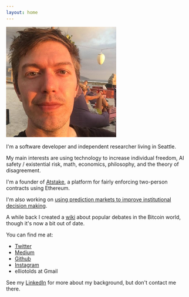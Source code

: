 ```yaml
---
layout: home
---
```


![me](mefb300.jpg)

I'm a software developer and independent researcher living in Seattle.

My main interests are using technology to increase individual freedom, AI safety / existential risk, math, economics, philosophy, and the theory of disagreement.

I'm a founder of [Atstake](https://atstake.net), a platform for fairly enforcing two-person contracts using Ethereum.

I'm also working on [using prediction markets to improve institutional decision making](institutionaldecisionmaking).

A while back I created a [wiki](https://bitcoindebates.miraheze.org) about popular debates in the Bitcoin world, though it's now a bit out of date.

You can find me at:
- [Twitter](https://twitter.com/elliot_olds)
- [Medium](https://medium.com/@elliotolds)
- [Github](https://github.com/elliotolds)
- [Instagram](https://www.instagram.com/symme7ry/)
- elliotolds at Gmail

See my [LinkedIn](https://www.linkedin.com/in/elliotolds/) for more about my background, but don't contact me there.
